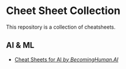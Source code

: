 # Cheet Sheet Collection
This repository is a collection of cheatsheets.

## AI & ML
* [Cheat Sheets for AI _by BecomingHuman.AI_](https://github.com/vikumsw/cheet-sheets/blob/master/resources/Cheat%20Sheets%20for%20AI.pdf)
